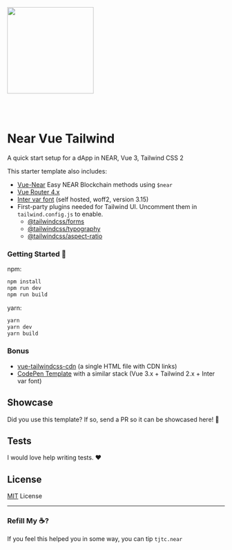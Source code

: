 <br />
<br />

<p>
<img src="https://near.org/wp-content/themes/near-19/assets/img/neue/logo.svg?t=1600963474" width="200">
</p>

<br />
<br />

# Near Vue Tailwind

A quick start setup for a dApp in NEAR, Vue 3, Tailwind CSS 2

This starter template also includes:

- [Vue-Near](https://www.npmjs.com/package/vue-near) Easy NEAR Blockchain methods using `$near`
- [Vue Router 4.x](https://github.com/vuejs/vue-router-next)
- [Inter var font](https://github.com/rsms/inter) (self hosted, woff2, version 3.15)
- First-party plugins needed for Tailwind UI. Uncomment them in `tailwind.config.js` to enable.
  * [@tailwindcss/forms](https://github.com/tailwindlabs/tailwindcss-forms)
  * [@tailwindcss/typography](https://github.com/tailwindlabs/tailwindcss-typography)
  * [@tailwindcss/aspect-ratio](https://github.com/tailwindlabs/tailwindcss-aspect-ratio)

### Getting Started 🚀

npm:
```sh
npm install
npm run dev
npm run build
```
yarn:
```sh
yarn
yarn dev
yarn build
```

### Bonus
- [vue-tailwindcss-cdn](https://github.com/web2033/vue-tailwindcss-cdn) (a single HTML file with CDN links)
- [CodePen Template](https://codepen.io/web2033/pen/QWNbwxY) with a similar stack (Vue 3.x + Tailwind 2.x + Inter var font)

## Showcase

Did you use this template? If so, send a PR so it can be showcased here! 🎉

## Tests

I would love help writing tests. ❤️

## License

[MIT](LICENSE.txt) License

----

### Refill My ☕️?

If you feel this helped you in some way, you can tip `tjtc.near`